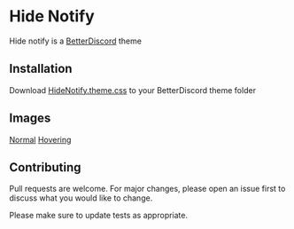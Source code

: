 # Hide Notify

Hide notify is a [BetterDiscord](https://betterdiscord.net/) theme

## Installation

Download [HideNotify.theme.css](https://github.com/AsrieltheGoat/hidenotify/blob/main/HideNotify.theme.css) to your BetterDiscord theme folder

## Images
[Normal](AsrieltheGoat.github.com/hidenotify/img/img1.png)
[Hovering](AsrieltheGoat.github.com/hidenotify/img/img2.png)

## Contributing
Pull requests are welcome. For major changes, please open an issue first to discuss what you would like to change.

Please make sure to update tests as appropriate.
